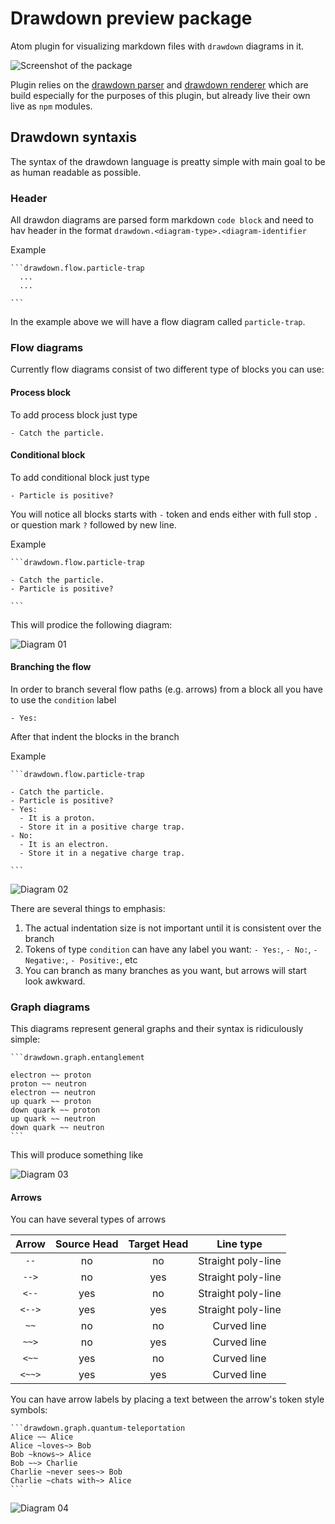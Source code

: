 # Drawdown preview package

Atom plugin for visualizing markdown files with `drawdown` diagrams in it.

![Screenshot of the package](./assets/screenshot.png)

Plugin relies on the [drawdown parser][b7941411] and [drawdown renderer][4619e374] which are build especially for the purposes of this plugin, but already live their own live as `npm` modules.



  [b7941411]: https://github.com/lyubo-slavilov/drawdown-parser "npm install drawdown-parser"
  [4619e374]: https://github.com/lyubo-slavilov/drawdown-svg-render "npm install drawdown-svg-render"

## Drawdown syntaxis

The syntax of the drawdown language is preatty simple with main goal to be as human readable as possible.

### Header
All drawdon diagrams are parsed form markdown `code block` and need to hav header in the format `drawdown.<diagram-type>.<diagram-identifier`

Example

    ```drawdown.flow.particle-trap
      ...
      ...

    ```

In the example above we will have a flow diagram called `particle-trap`.

### Flow diagrams
Currently flow diagrams consist of two different type of blocks you can use:

#### Process block
To add process block just type

```
- Catch the particle.
```

#### Conditional block
To add conditional block just type
```
- Particle is positive?
```

You will notice all blocks starts with `-` token and ends either with full stop `.` or question mark `?` followed by new line.

Example

    ```drawdown.flow.particle-trap

    - Catch the particle.
    - Particle is positive?

    ```
This will prodice the following diagram:

![Diagram 01](assets/diagram01.png)

#### Branching the flow
In order to branch several flow paths (e.g. arrows) from a block all you have to use the `condition` label

```
- Yes:
```
After that indent the blocks in the branch

Example

    ```drawdown.flow.particle-trap

    - Catch the particle.
    - Particle is positive?
    - Yes:
      - It is a proton.
      - Store it in a positive charge trap.
    - No:
      - It is an electron.
      - Store it in a negative charge trap.

    ```
![Diagram 02](assets/diagram02.png)

There are several things to emphasis:
1. The actual indentation size is not important until it is consistent over the branch
2. Tokens of type `condition` can have any label you want: `- Yes:`, `- No:`, `- Negative:`, `- Positive:`, etc
3. You can branch as many branches as you want, but arrows will start look awkward.

### Graph diagrams

This diagrams represent general graphs and their syntax is ridiculously simple:

    ```drawdown.graph.entanglement

    electron ~~ proton
    proton ~~ neutron
    electron ~~ neutron
    up quark ~~ proton
    down quark ~~ proton
    up quark ~~ neutron
    down quark ~~ neutron
    ```
This will produce something like

![Diagram 03](assets/diagram03.png)

#### Arrows

You can have several types of arrows

Arrow  | Source Head | Target Head |     Line type
:-----:|:-----------:|:-----------:|:----------------:
 `--`  |     no      |     no      | Straight poly-line
`-->`  |     no      |     yes     | Straight poly-line
`<--`  |     yes     |     no      | Straight poly-line
`<-->` |     yes     |     yes     | Straight poly-line
 `~~`  |     no      |     no      | Curved line
`~~>`  |     no      |     yes     | Curved line
`<~~`  |     yes     |     no      | Curved line
`<~~>` |     yes     |     yes     | Curved line

You can have arrow labels by placing a text between the arrow's token style symbols:

    ```drawdown.graph.quantum-teleportation
    Alice ~~ Alice
    Alice ~loves~> Bob
    Bob ~knows~> Alice
    Bob ~~> Charlie
    Charlie ~never sees~> Bob
    Charlie ~chats with~> Alice
    ```

![Diagram 04](assets/diagram04.png)

